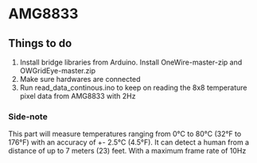 # AMG8833

## Things to do
1. Install bridge libraries from Arduino. Install OneWire-master-zip and OWGridEye-master.zip
2. Make sure hardwares are connected
3. Run read_data_continous.ino to keep on reading the 8x8 temperature pixel data from AMG8833 with 2Hz

### Side-note
This part will measure temperatures ranging from 0°C to 80°C (32°F to 176°F) with an accuracy of +- 2.5°C (4.5°F). It can detect a human from a distance of up to 7 meters (23) feet. With a maximum frame rate of 10Hz